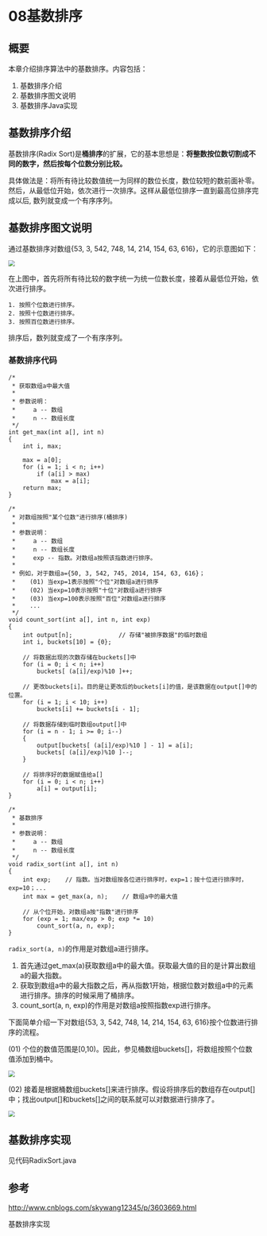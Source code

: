 08基数排序
====

## 概要
本章介绍排序算法中的基数排序。内容包括：

1. 基数排序介绍
2. 基数排序图文说明
3. 基数排序Java实现


## 基数排序介绍
基数排序(Radix Sort)是**桶排序**的扩展，它的基本思想是：**将整数按位数切割成不同的数字，然后按每个位数分别比较。**

具体做法是：将所有待比较数值统一为同样的数位长度，数位较短的数前面补零。然后，从最低位开始，依次进行一次排序。这样从最低位排序一直到最高位排序完成以后, 数列就变成一个有序序列。

 

## 基数排序图文说明
通过基数排序对数组{53, 3, 542, 748, 14, 214, 154, 63, 616}，它的示意图如下：

<img src="/Users/yinxing/Desktop/imag/algorithm/radix_sort/01.jpg" style="zoom:80%"></img>

在上图中，首先将所有待比较的数字统一为统一位数长度，接着从最低位开始，依次进行排序。

~~~
1. 按照个位数进行排序。
2. 按照十位数进行排序。
3. 按照百位数进行排序。
~~~   

排序后，数列就变成了一个有序序列。

### 基数排序代码
~~~
/*
 * 获取数组a中最大值
 *
 * 参数说明：
 *     a -- 数组
 *     n -- 数组长度
 */
int get_max(int a[], int n)
{
    int i, max;

    max = a[0];
    for (i = 1; i < n; i++)
        if (a[i] > max)
            max = a[i];
    return max;
}

/*
 * 对数组按照"某个位数"进行排序(桶排序)
 *
 * 参数说明：
 *     a -- 数组
 *     n -- 数组长度
 *     exp -- 指数。对数组a按照该指数进行排序。
 *
 * 例如，对于数组a={50, 3, 542, 745, 2014, 154, 63, 616}；
 *    (01) 当exp=1表示按照"个位"对数组a进行排序
 *    (02) 当exp=10表示按照"十位"对数组a进行排序
 *    (03) 当exp=100表示按照"百位"对数组a进行排序
 *    ...
 */
void count_sort(int a[], int n, int exp)
{
    int output[n];             // 存储"被排序数据"的临时数组
    int i, buckets[10] = {0};

    // 将数据出现的次数存储在buckets[]中
    for (i = 0; i < n; i++)
        buckets[ (a[i]/exp)%10 ]++;

    // 更改buckets[i]。目的是让更改后的buckets[i]的值，是该数据在output[]中的位置。
    for (i = 1; i < 10; i++)
        buckets[i] += buckets[i - 1];

    // 将数据存储到临时数组output[]中
    for (i = n - 1; i >= 0; i--)
    {
        output[buckets[ (a[i]/exp)%10 ] - 1] = a[i];
        buckets[ (a[i]/exp)%10 ]--;
    }

    // 将排序好的数据赋值给a[]
    for (i = 0; i < n; i++)
        a[i] = output[i];
}

/*
 * 基数排序
 *
 * 参数说明：
 *     a -- 数组
 *     n -- 数组长度
 */
void radix_sort(int a[], int n)
{
    int exp;    // 指数。当对数组按各位进行排序时，exp=1；按十位进行排序时，exp=10；...
    int max = get_max(a, n);    // 数组a中的最大值

    // 从个位开始，对数组a按"指数"进行排序
    for (exp = 1; max/exp > 0; exp *= 10)
        count_sort(a, n, exp);
}
~~~

`radix_sort(a, n)`的作用是对数组a进行排序。

1. 首先通过get_max(a)获取数组a中的最大值。获取最大值的目的是计算出数组a的最大指数。 
2. 获取到数组a中的最大指数之后，再从指数1开始，根据位数对数组a中的元素进行排序。排序的时候采用了桶排序。
3. count_sort(a, n, exp)的作用是对数组a按照指数exp进行排序。

下面简单介绍一下对数组{53, 3, 542, 748, 14, 214, 154, 63, 616}按个位数进行排序的流程。

(01) 个位的数值范围是[0,10)。因此，参见桶数组buckets[]，将数组按照个位数值添加到桶中。

<img src="/Users/yinxing/Desktop/imag/algorithm/radix_sort/02.jpg" style="zoom:80%"></img>

(02) 接着是根据桶数组buckets[]来进行排序。假设将排序后的数组存在output[]中；找出output[]和buckets[]之间的联系就可以对数据进行排序了。

<img src="/Users/yinxing/Desktop/imag/algorithm/radix_sort/03.jpg" style="zoom:80%"></img>

## 基数排序实现
见代码RadixSort.java

## 参考
http://www.cnblogs.com/skywang12345/p/3603669.html
 

基数排序实现